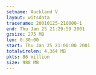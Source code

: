 ```yaml
---
setname: Auckland V
layout: witsdata
tracename: 20010125-210000-1
end: Thu Jan 25 21:29:59 2001
gzsize: 275 MB
len: 0:30:00
start: Thu Jan 25 21:00:00 2001
totalwirelen: 4,364 MB
pkts: 86 million
size: 988 MB
---
```

